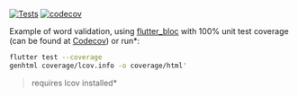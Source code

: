 [![Tests](https://github.com/tsinis/word_validation/actions/workflows/test.yaml/badge.svg)](https://github.com/tsinis/word_validation/actions/workflows/test.yaml)
[![codecov](https://codecov.io/gh/tsinis/word_validation/branch/main/graph/badge.svg?token=W504FIMZ1V)](https://codecov.io/gh/tsinis/word_validation)

Example of word validation, using [flutter_bloc](https://pub.dev/packages/flutter_bloc) with 100% unit test coverage (can be found at [Codecov](https://codecov.io/gh/tsinis/word_validation)) or run*:

```bash
flutter test --coverage
genhtml coverage/lcov.info -o coverage/html'
```

> requires lcov installed*
